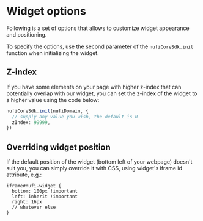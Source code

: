 # Widget options

Following is a set of options that allows
to customize widget appearance and positioning.

To specify the options, use the second parameter
of the `nufiCoreSdk.init` function when initializing the widget.

## Z-index

If you have some elements on your page with higher
z-index that can potentially overlap with our widget, you can set the z-index of the widget to a higher value using the code below:

```typescript
nufiCoreSdk.init(nufiDomain, {
  // supply any value you wish, the default is 0
  zIndex: 99999,
})
```

## Overriding widget position

If the default position of the widget (bottom left of your webpage) doesn't suit you, you can simply override it with CSS, using widget's iframe id attribute, e.g.:

```
iframe#nufi-widget {
  bottom: 100px !important
  left: inherit !important
  right: 16px
  // whatever else
}
```
